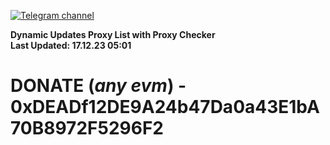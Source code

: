 [![Telegram channel](https://img.shields.io/endpoint?url=https://runkit.io/damiankrawczyk/telegram-badge/branches/master?url=https://t.me/n4z4v0d)](https://t.me/n4z4v0d) 

**Dynamic Updates Proxy List with Proxy Checker**  
**Last Updated: 17.12.23 05:01**

# DONATE (_any evm_) - 0xDEADf12DE9A24b47Da0a43E1bA70B8972F5296F2
